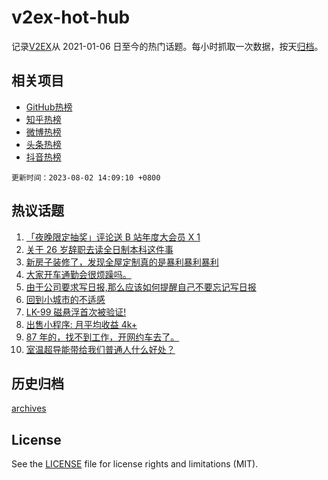 # v2ex-hot-hub

 记录[V2EX](https://www.v2ex.com/)从 2021-01-06 日至今的热门话题。每小时抓取一次数据，按天[归档](archives)。
 
 ## 相关项目

- [GitHub热榜](https://github.com/lonnyzhang423/github-hot-hub)
- [知乎热榜](https://github.com/lonnyzhang423/zhihu-hot-hub)
- [微博热榜](https://github.com/lonnyzhang423/weibo-hot-hub)
- [头条热榜](https://github.com/lonnyzhang423/toutiao-hot-hub)
- [抖音热榜](https://github.com/lonnyzhang423/douyin-hot-hub)


 `更新时间：2023-08-02 14:09:10 +0800`

## 热议话题

1. [「夜晚限定抽奖」评论送 B 站年度大会员 X 1](https://www.v2ex.com/t/961623)
1. [关于 26 岁辞职去读全日制本科这件事](https://www.v2ex.com/t/961586)
1. [新房子装修了，发现全屋定制真的是暴利暴利暴利](https://www.v2ex.com/t/961545)
1. [大家开车通勤会很烦躁吗。](https://www.v2ex.com/t/961567)
1. [由于公司要求写日报,那么应该如何提醒自己不要忘记写日报](https://www.v2ex.com/t/961556)
1. [回到小城市的不适感](https://www.v2ex.com/t/961695)
1. [LK-99 磁悬浮首次被验证!](https://www.v2ex.com/t/961554)
1. [出售小程序: 月平均收益 4k+](https://www.v2ex.com/t/961518)
1. [87 年的，找不到工作，开网约车去了。](https://www.v2ex.com/t/961638)
1. [室温超导能带给我们普通人什么好处？](https://www.v2ex.com/t/961607)

## 历史归档

[archives](archives)

## License

See the [LICENSE](LICENSE) file for license rights and limitations (MIT).
